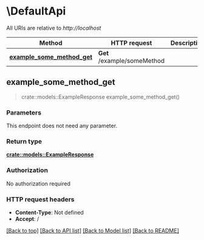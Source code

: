 # \DefaultApi

All URIs are relative to *http://localhost*

Method | HTTP request | Description
------------- | ------------- | -------------
[**example_some_method_get**](DefaultApi.md#example_some_method_get) | **Get** /example/someMethod | 



## example_some_method_get

> crate::models::ExampleResponse example_some_method_get()




### Parameters

This endpoint does not need any parameter.

### Return type

[**crate::models::ExampleResponse**](ExampleResponse.md)

### Authorization

No authorization required

### HTTP request headers

- **Content-Type**: Not defined
- **Accept**: /

[[Back to top]](#) [[Back to API list]](../README.md#documentation-for-api-endpoints) [[Back to Model list]](../README.md#documentation-for-models) [[Back to README]](../README.md)

